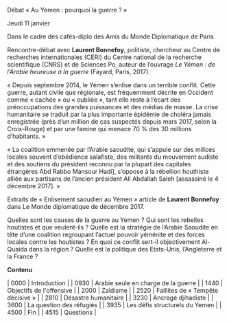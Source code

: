 Débat « Au Yemen : pourquoi la guerre ? »

Jeudi 11 janvier

Dans le cadre des cafés-diplo des Amis du Monde Diplomatique de Paris

Rencontre-débat avec **Laurent Bonnefoy**, politiste, chercheur au Centre de recherches internationales (CERI) du Centre national de la recherche scientifique (CNRS) et de Sciences Po, 
auteur de l’ouvrage *Le Yémen : de l’Arabie heureuse à la guerre* (Fayard, Paris, 2017). 

  « Depuis septembre 2014, le Yémen s’enlise dans un terrible conflit. Cette guerre, autant civile que régionale, est fréquemment décrite en Occident comme « cachée » ou « oubliée », tant elle reste à l’écart des préoccupations des grandes puissances et des médias de masse. La crise humanitaire se traduit par la plus importante épidémie de choléra jamais enregistrée (près d’un million de cas suspectés depuis mars 2017, selon la Croix-Rouge) et par une famine qui menace 70 % des 30 millions d’habitants. »
  
  « La coalition emmenée par l’Arabie saoudite, qui s’appuie sur des milices locales souvent d’obédience salafiste, des militants du mouvement sudiste et des soutiens du président reconnu par la plupart des capitales étrangères Abd Rabbo Mansour Hadi], s’oppose à la rébellion houthiste alliée aux partisans de l’ancien président Ali Abdallah Saleh [assassiné le 4 décembre 2017]. »
  
  Extraits de « Enlisement saoudien au Yémen » article de **Laurent Bonnefoy** dans Le Monde diplomatique de décembre 2017.
  
Quelles sont les causes de la guerre au Yemen ? Qui sont les rebelles
houtistes et que veulent-ils ? Quelle est la stratégie de l’Arabie
Saoudite en tête d’une coalition regroupant l’actuel pouvoir yéménite
et des forces locales contre les houtistes ? En quoi ce conflit
sert-il objectivement Al-Quaida dans la région ? Quelle est la
politique des Etats-Unis, l’Angleterre et la France ? 

**Contenu**

| 0000 | Introduction |
| 0930 | Arabie seule en charge de la guerre |
| 1440 | Objectifs de l'offensive |
| 2000 | Zaïdisme |
| 2520 | Faillites de « Tempête décisive » |
| 2810 | Désastre humanitaire |
| 3230 | Ancrage djihadiste |
| 3600 | La question des réfugiés |
| 3935 | Les défis structurels du Yemen |
| 4500 | Fin |
| 4515 | Questions |

